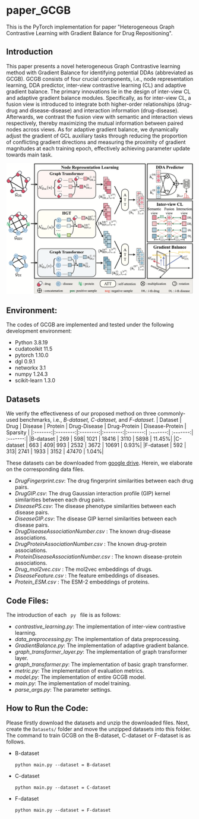 # paper_GCGB
This is the PyTorch implementation for paper "Heterogeneous Graph Contrastive Learning with Gradient Balance for Drug Repositioning".

## Introduction
This paper presents a novel heterogeneous Graph Contrastive learning method with Gradient Balance for identifying potential DDAs (abbreviated as GCGB). GCGB consists of four crucial components, i.e., node representation learning, DDA predictor, inter-view contrastive learning (CL) and adaptive gradient balance. The primary innovations lie in the design of inter-view CL and adaptive gradient balance modules. Specifically, as for inter-view CL, a fusion view is introduced to integrate both higher-order relationships (drug-drug and disease-disease) and interaction information (drug-disease). Afterwards, we contrast the fusion view with semantic and interaction views respectively, thereby maximizing the mutual information between paired nodes across views. As for adaptive gradient balance, we dynamically adjust the gradient of GCL auxiliary tasks through reducing the proportion of conflicting gradient directions and measuring the proximity of gradient magnitudes at each training epoch, effectively achieving parameter update towards main task.

<img src='GCGB_figure.png'>

## Environment:
The codes of GCGB are implemented and tested under the following development environment:
-  Python 3.8.19
-  cudatoolkit 11.5
-  pytorch 1.10.0
-  dgl 0.9.1
-  networkx 3.1
-  numpy 1.24.3
-  scikit-learn 1.3.0

## Datasets
We verify the effectiveness of our proposed method on three commonly-used benchmarks, i.e., <i>B-dataset, C-dataset, </i>and <i>F-dataset</i>.
| Dataset |  Drug |  Disease |  Protein |  Drug-Disease | Drug-Protein |  Disease-Protein | Sparsity |
|:-------:|:--------:|:--------:|:--------:|:-------:| :-------:| :-------:| :-------:|
|B-dataset   | $269$ | $598$| $1021$ | $18416$ | $3110$ | $5898$ | $11.45\%$|
|C-dataset   | $663$ | $409$| $993$ | $2532$ | $3672$ | $10691$ | $0.93\%$|
|F-dataset   | $592$ | $313$| $2741$ | $1933$ | $3152$ | $47470$ | $1.04\%$|

These datasets can be downloaded from [google drive](https://drive.google.com/drive/folders/1w9orlSgM_HlwGwaVWPLYgRqbjdQc7RCv). Herein, we elaborate on the corresponding data files.
- <i>DrugFingerprint.csv</i>: The drug fingerprint similarities between each drug pairs.
- <i>DrugGIP.csv</i>: The drug Gaussian interaction profile (GIP) kernel similarities between each drug pairs.
- <i>DiseasePS.csv</i>: The disease phenotype similarities between each disease pairs.
- <i>DiseaseGIP.csv</i>: The disease GIP kernel similarities between each disease pairs.
- <i> DrugDiseaseAssociationNumber.csv </i>: The known drug-disease associations.
- <i> DrugProteinAssociationNumber.csv </i>: The known drug-protein associations.
- <i> ProteinDiseaseAssociationNumber.csv </i>: The known disease-protein associations.
- <i> Drug_mol2vec.csv </i>: The mol2vec embeddings of drugs.
- <i> DiseaseFeature.csv </i>: The feature embeddings of diseases.
- <i> Protein_ESM.csv </i>: The ESM-2 embeddings of proteins.

## Code Files:
The introduction of each <code> py </code> file is as follows:
- <i>contrastive_learning.py</i>: The implementation of inter-view contrastive learning.
- <i>data_preprocessing.py</i>: The implementation of data preprocessing.
- <i>GradientBalance.py</i>: The implementation of adaptive gradient balance.
- <i>graph_transformer_layer.py</i>: The implementation of graph transformer layer.
- <i>graph_transformer.py</i>: The implementation of basic graph transformer.
- <i>metric.py</i>: The implementation of evaluation metrics.
- <i>model.py</i>: The implementation of entire GCGB model.
- <i>main.py</i>: The implementation of model training.
- <i>parse_args.py</i>: The parameter settings.

## How to Run the Code:
Please firstly download the datasets and unzip the downloaded files. Next, create the <code>Datasets/</code> folder and move the unzipped datasets into this folder. The command to train GCGB on the B-dataset, C-dataset or F-dataset is as follows.

<ul>
<li>B-dataset<pre><code>python main.py --dataset = B-dataset</code></pre>
</li>
<li>C-dataset<pre><code>python main.py --dataset = C-dataset</code></pre>
</li>
<li>F-dataset<pre><code>python main.py --dataset = F-dataset</code></pre>
</li>
</ul>
</body></html>
